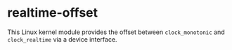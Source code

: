 # realtime-offset
This Linux kernel module provides the offset between `clock_monotonic` and `clock_realtime` via a device interface.
